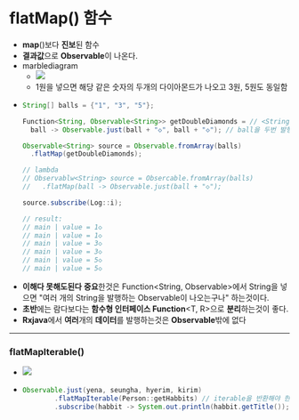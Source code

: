 flatMap() 함수
===
* **map**()보다 **진보**된 함수
* **결과값**으로 **Observable**이 나온다.
* marblediagram
  * ![](img/marblediagram_flatmap.png)
  * 1원을 넣으면 해당 같은 숫자의 두개의 다이아몬드가 나오고 3원, 5원도 동일함
* ```java
  String[] balls = {"1", "3", "5"};
  
  Function<String, Observable<String>> getDoubleDiamonds = // <String, Observable<String>> 제네릭 타입 선언
    ball -> Observable.just(ball + "◇", ball + "◇"); // ball을 두번 발행
  
  Observable<String> source = Observable.fromArray(balls)
    .flatMap(getDoubleDiamonds);

  // lambda
  // Observablw<String> source = Obsercable.fromArray(balls)
  //   .flatMap(ball -> Observable.just(ball + "◇");

  source.subscribe(Log::i);

  // result:
  // main | value = 1◇
  // main | value = 1◇
  // main | value = 3◇
  // main | value = 3◇
  // main | value = 5◇
  // main | value = 5◇

* **이해다 못해도된다** **중요**한것은 Function<String, Observable<String>>에서 String을 넣으면 "여러 개의 String을 발행하는 Observable이 나오는구나" 하는것이다.
* **초반**에는 람다보다는 **함수형 인터페이스 Function**<T, R>으로 **분리**하는것이 좋다.
* **Rxjava**에서 **여러**개의 **데이터**를 발행하는것은 **Observable**밖에 없다
---
### flatMapIterable()
* ![](https://mblogthumb-phinf.pstatic.net/MjAxNzAzMTlfMjk3/MDAxNDg5OTEwMjc0MzU2.thn8wAJ129K9mZn9tgqmwVdZH1R3TGA6PKQiCu2t8p4g.tcUZaQu9DNatg-LGVUF-Srl_ZRxPdGfU2dSd_7a3iUIg.PNG.syung1104/image.png?type=w800)
* ```java
  Observable.just(yena, seungha, hyerim, kirim)
          .flatMapIterable(Person::getHabbits) // iterable을 반환해야 한다.
          .subscribe(habbit -> System.out.println(habbit.getTitle());
